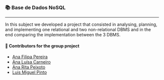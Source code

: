 ### :books: Base de Dados NoSQL
***
In this subject we developed a project that consisted in analysing, planning, and implementing one relational and two non-relational DBMS and in the end comparing the implementation between the 3 DBMS. 

#### :handshake: Contributors for the group project 
- [Ana Filipa Pereira](https://github.com/FilipaPereira00)
- [Ana Luísa Carneiro](https://github.com/Analucar)
- [Ana Rita Peixoto](https://github.com/rita-peixoto)
- [Luis Miguel Pinto](https://github.com/L-Pinto)

